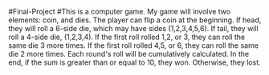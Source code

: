 #Final-Project
#This is a computer game. My game will involve two elements: coin, and dies. The player can flip a coin at the beginning. If head, they will roll a 6-side die, which may have sides (1,2,3,4,5,6). If tail, they will roll a 4-side die, (1,2,3,4). If the first roll rolled 1,2, or 3, they can roll the same die 3 more times. If the first roll rolled 4,5, or 6, they can roll the same die 2 more times. Each round's roll will be cumulatively calculated. In the end, if the sum is greater than or equal to 10, they won. Otherwise, they lost. 
